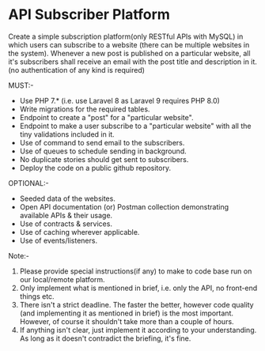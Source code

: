 # API Subscriber Platform

Create a simple subscription platform(only RESTful APIs with MySQL) in which users can subscribe to a website (there can be multiple websites in the system). Whenever a new post is published on a particular website, all it's subscribers shall receive an email with the post title and description in it. (no authentication of any kind is required)

MUST:-
- Use PHP 7.* (i.e. use Laravel 8 as Laravel 9 requires PHP 8.0)
- Write migrations for the required tables.
- Endpoint to create a "post" for a "particular website".
- Endpoint to make a user subscribe to a "particular website" with all the tiny validations included in it.
- Use of command to send email to the subscribers.
- Use of queues to schedule sending in background.
- No duplicate stories should get sent to subscribers.
- Deploy the code on a public github repository.

OPTIONAL:-
- Seeded data of the websites.
- Open API documentation (or) Postman collection demonstrating available APIs & their usage.
- Use of contracts & services.
- Use of caching wherever applicable.
- Use of events/listeners.

Note:-
1. Please provide special instructions(if any) to make to code base run on our local/remote platform.
2. Only implement what is mentioned in brief, i.e. only the API, no front-end things etc.
3. There isn't a strict deadline. The faster the better, however code quality (and implementing it as mentioned in brief) is the most important. However, of course it shouldn't take more than a couple of hours.
4. If anything isn't clear, just implement it according to your understanding. As long as it doesn't contradict the briefing, it's fine.

